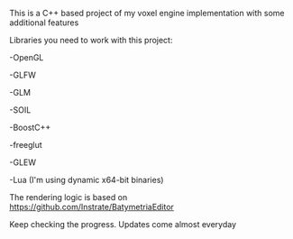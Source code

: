 This is a C++ based project of my voxel engine implementation with some additional features

Libraries you need to work with this project:

-OpenGL

-GLFW

-GLM

-SOIL

-BoostC++

-freeglut

-GLEW

-Lua (I'm using dynamic x64-bit binaries)


The rendering logic is based on https://github.com/Instrate/BatymetriaEditor

Keep checking the progress. Updates come almost everyday
